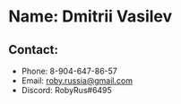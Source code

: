 # Name: Dmitrii Vasilev
## Contact:
* Phone: 8-904-647-86-57
* Email: roby.russia@gmail.com
* Discord: RobyRus#6495
